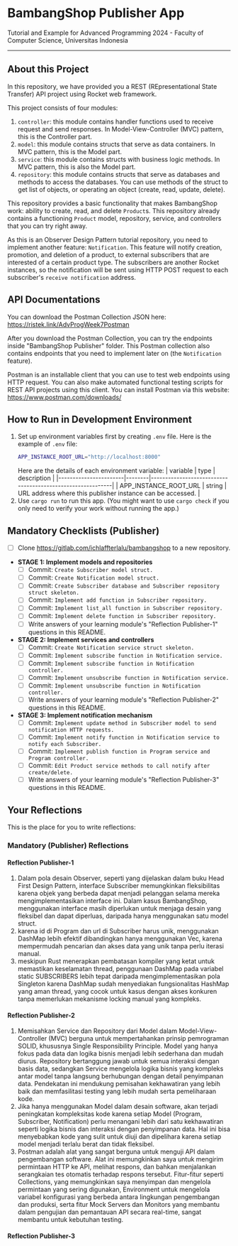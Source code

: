# BambangShop Publisher App
Tutorial and Example for Advanced Programming 2024 - Faculty of Computer Science, Universitas Indonesia

---

## About this Project
In this repository, we have provided you a REST (REpresentational State Transfer) API project using Rocket web framework.

This project consists of four modules:
1.  `controller`: this module contains handler functions used to receive request and send responses.
    In Model-View-Controller (MVC) pattern, this is the Controller part.
2.  `model`: this module contains structs that serve as data containers.
    In MVC pattern, this is the Model part.
3.  `service`: this module contains structs with business logic methods.
    In MVC pattern, this is also the Model part.
4.  `repository`: this module contains structs that serve as databases and methods to access the databases.
    You can use methods of the struct to get list of objects, or operating an object (create, read, update, delete).

This repository provides a basic functionality that makes BambangShop work: ability to create, read, and delete `Product`s.
This repository already contains a functioning `Product` model, repository, service, and controllers that you can try right away.

As this is an Observer Design Pattern tutorial repository, you need to implement another feature: `Notification`.
This feature will notify creation, promotion, and deletion of a product, to external subscribers that are interested of a certain product type.
The subscribers are another Rocket instances, so the notification will be sent using HTTP POST request to each subscriber's `receive notification` address.

## API Documentations

You can download the Postman Collection JSON here: https://ristek.link/AdvProgWeek7Postman

After you download the Postman Collection, you can try the endpoints inside "BambangShop Publisher" folder.
This Postman collection also contains endpoints that you need to implement later on (the `Notification` feature).

Postman is an installable client that you can use to test web endpoints using HTTP request.
You can also make automated functional testing scripts for REST API projects using this client.
You can install Postman via this website: https://www.postman.com/downloads/

## How to Run in Development Environment
1.  Set up environment variables first by creating `.env` file.
    Here is the example of `.env` file:
    ```bash
    APP_INSTANCE_ROOT_URL="http://localhost:8000"
    ```
    Here are the details of each environment variable:
    | variable              | type   | description                                                |
    |-----------------------|--------|------------------------------------------------------------|
    | APP_INSTANCE_ROOT_URL | string | URL address where this publisher instance can be accessed. |
2.  Use `cargo run` to run this app.
    (You might want to use `cargo check` if you only need to verify your work without running the app.)

## Mandatory Checklists (Publisher)
-   [ ] Clone https://gitlab.com/ichlaffterlalu/bambangshop to a new repository.
-   **STAGE 1: Implement models and repositories**
    -   [ ] Commit: `Create Subscriber model struct.`
    -   [ ] Commit: `Create Notification model struct.`
    -   [ ] Commit: `Create Subscriber database and Subscriber repository struct skeleton.`
    -   [ ] Commit: `Implement add function in Subscriber repository.`
    -   [ ] Commit: `Implement list_all function in Subscriber repository.`
    -   [ ] Commit: `Implement delete function in Subscriber repository.`
    -   [ ] Write answers of your learning module's "Reflection Publisher-1" questions in this README.
-   **STAGE 2: Implement services and controllers**
    -   [ ] Commit: `Create Notification service struct skeleton.`
    -   [ ] Commit: `Implement subscribe function in Notification service.`
    -   [ ] Commit: `Implement subscribe function in Notification controller.`
    -   [ ] Commit: `Implement unsubscribe function in Notification service.`
    -   [ ] Commit: `Implement unsubscribe function in Notification controller.`
    -   [ ] Write answers of your learning module's "Reflection Publisher-2" questions in this README.
-   **STAGE 3: Implement notification mechanism**
    -   [ ] Commit: `Implement update method in Subscriber model to send notification HTTP requests.`
    -   [ ] Commit: `Implement notify function in Notification service to notify each Subscriber.`
    -   [ ] Commit: `Implement publish function in Program service and Program controller.`
    -   [ ] Commit: `Edit Product service methods to call notify after create/delete.`
    -   [ ] Write answers of your learning module's "Reflection Publisher-3" questions in this README.

## Your Reflections
This is the place for you to write reflections:

### Mandatory (Publisher) Reflections

#### Reflection Publisher-1
1. Dalam pola desain Observer, seperti yang dijelaskan dalam buku Head First Design Pattern, interface Subscriber memungkinkan fleksibilitas karena objek yang berbeda dapat menjadi pelanggan selama mereka mengimplementasikan interface ini. Dalam kasus BambangShop, menggunakan interface masih diperlukan untuk menjaga desain yang fleksibel dan dapat diperluas, daripada hanya menggunakan satu model struct. 
2. karena id di Program dan url di Subscriber harus unik, menggunakan DashMap lebih efektif dibandingkan hanya menggunakan Vec, karena mempermudah pencarian dan akses data yang unik tanpa perlu iterasi manual. 
3. meskipun Rust menerapkan pembatasan kompiler yang ketat untuk memastikan keselamatan thread, penggunaan DashMap pada variabel static SUBSCRIBERS lebih tepat daripada mengimplementasikan pola Singleton karena DashMap sudah menyediakan fungsionalitas HashMap yang aman thread, yang cocok untuk kasus dengan akses konkuren tanpa memerlukan mekanisme locking manual yang kompleks.

#### Reflection Publisher-2
1. Memisahkan Service dan Repository dari Model dalam Model-View-Controller (MVC) berguna untuk mempertahankan prinsip pemrograman SOLID, khususnya Single Responsibility Principle. Model yang hanya fokus pada data dan logika bisnis menjadi lebih sederhana dan mudah diurus. Repository bertanggung jawab untuk semua interaksi dengan basis data, sedangkan Service mengelola logika bisnis yang kompleks antar model tanpa langsung berhubungan dengan detail penyimpanan data. Pendekatan ini mendukung pemisahan kekhawatiran yang lebih baik dan memfasilitasi testing yang lebih mudah serta pemeliharaan kode.
2. Jika hanya menggunakan Model dalam desain software, akan terjadi peningkatan kompleksitas kode karena setiap Model (Program, Subscriber, Notification) perlu menangani lebih dari satu kekhawatiran seperti logika bisnis dan interaksi dengan penyimpanan data. Hal ini bisa menyebabkan kode yang sulit untuk diuji dan dipelihara karena setiap model menjadi terlalu berat dan tidak fleksibel. 
3. Postman adalah alat yang sangat berguna untuk menguji API dalam pengembangan software. Alat ini memungkinkan saya untuk mengirim permintaan HTTP ke API, melihat respons, dan bahkan menjalankan serangkaian tes otomatis terhadap respons tersebut. Fitur-fitur seperti Collections, yang memungkinkan saya menyimpan dan mengelola permintaan yang sering digunakan, Environment untuk mengelola variabel konfigurasi yang berbeda antara lingkungan pengembangan dan produksi, serta fitur Mock Servers dan Monitors yang membantu dalam pengujian dan pemantauan API secara real-time, sangat membantu untuk kebutuhan testing. 

#### Reflection Publisher-3
